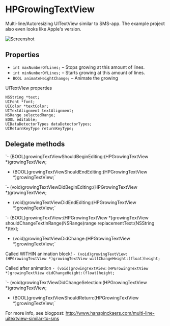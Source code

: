 HPGrowingTextView
=================

Multi-line/Autoresizing UITextView similar to SMS-app. The example project also even looks like Apple's version.

![Screenshot](http://f.cl.ly/items/270f2F3q3d3q142m140A/ss.png)

Properties
----------
* `int maxNumberOfLines;` – Stops growing at this amount of lines.
* `int minNumberOfLines;` – Starts growing at this amount of lines.
* `BOOL animateHeightChange;` – Animate the growing

UITextView properties

	NSString *text;
	UIFont *font;
	UIColor *textColor;
	UITextAlignment textAlignment;
	NSRange selectedRange;
	BOOL editable;
	UIDataDetectorTypes dataDetectorTypes;
	UIReturnKeyType returnKeyType;

Delegate methods
---------------

`- (BOOL)growingTextViewShouldBeginEditing:(HPGrowingTextView *)growingTextView;
- (BOOL)growingTextViewShouldEndEditing:(HPGrowingTextView *)growingTextView;`
 
`- (void)growingTextViewDidBeginEditing:(HPGrowingTextView *)growingTextView;
- (void)growingTextViewDidEndEditing:(HPGrowingTextView *)growingTextView;`
 
`- (BOOL)growingTextView:(HPGrowingTextView *)growingTextView shouldChangeTextInRange(NSRange)range replacementText:(NSString *)text;
- (void)growingTextViewDidChange:(HPGrowingTextView *)growingTextView;`
 
Called WITHIN animation block!
`- (void)growingTextView:(HPGrowingTextView *)growingTextView willChangeHeight:(float)height;`
 
Called after animation
`- (void)growingTextView:(HPGrowingTextView *)growingTextView didChangeHeight:(float)height;`
 
`- (void)growingTextViewDidChangeSelection:(HPGrowingTextView *)growingTextView;
- (BOOL)growingTextViewShouldReturn:(HPGrowingTextView *)growingTextView;`

For more info, see blogpost: http://www.hanspinckaers.com/multi-line-uitextview-similar-to-sms
